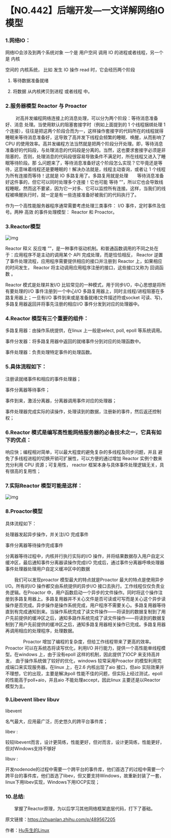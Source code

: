 # 【NO.442】后端开发—一文详解网络IO模型

### 1.网络IO：

网络IO会涉及到两个系统对象 一个是 用户空间 调用 IO 的进程或者线程，另一个是 内核

空间的 内核系统， 比如 发生 IO 操作 read 时，它会经历两个阶段

1. 等待数据准备就绪

2. 将数据 从内核拷贝到进程 或者线程 中。

### 2.服务器模型 Reactor 与 Proactor

　　 对高并发编程网络连接上的消息处理，可以分为两个阶段：等待消息准备好、消息 处理。当使用默认的阻塞套接字时（例如上面提到的 1 个线程捆绑处理 1 个连接），往往是把这两个阶段合而为一，这样操作套接字的代码所在的线程就得睡眠来等待消息准备好，这导致了高并发下线程会频繁的睡眠、唤醒，从而影响了 CPU 的使用效率。高并发编程方法当然就是把两个阶段分开处理。即，等待消息准备好的代码段，与处理消息的代码段是分离的。当然，这也要求套接字必须是非阻塞的，否则，处理消息的代码段很容易导致条件不满足时，所在线程又进入了睡眠等待阶段。那 么问题来了，等待消息准备好这个阶段怎么实现？它毕竟还是等待，这意味着线程还是要睡眠的！解决办法就是，线程主动查询，或者让 1 个线程为所有连接而等待！这就是 IO 多路复用了。多路复用就是处理　　等待消息准备好这件事的，但它可以同时处理多个连接！它也可能 等待 ””，所以它也会导致线程睡眠，然而这不要紧，因为它一对多、它可以监控所有连接。这样，当我们的线程被唤醒执行时，就一定是有一些连接准备好被我们的代码执行了。

作为一个高性能服务器程序通常需要考虑处理三类事件： I/O 事件，定时事件及信号。两种 高效 的事件处理模型： Reactor 和 Proactor。

### 3.Reactor模型

![img](https://linuxcpp.0voice.com/zb_users/upload/2022/12/13/20221213160712_29194.jpg)

Reactor 释义 反应堆 ””，是一种事件驱动机制。和普通函数调用的不同之处在于：应用程序不是主动的调用某个 API 完成处理，而是恰恰相反， Reactor 逆置了事件处理流程，应用程序需要提供相应的接口并注册到 Reactor 上，如果相应的时间发生， Reactor 将主动调用应用程序注册的接口，这些接口又称为 回调函数 。

Reactor 模式是处理并发I/O 比较常见的一种模式，用于同步I/O，中心思想是将所有要处理的I/O 事件注册到一个中心I/O 多路复用器上，同时主线程/进程阻塞在多路复用器上；一旦有I/O 事件到来或是准备就绪(文件描述符或socket 可读、写)，多路复用器返回并将事先注册的相应I/O 事件分发到对应的处理器中。

### 4.Reactor 模型有三个重要的组件：

多路复用器：由操作系统提供，在linux 上一般是select, poll, epoll 等系统调用。

事件分发器：将多路复用器中返回的就绪事件分到对应的处理函数中。

事件处理器：负责处理特定事件的处理函数。

### 5.具体流程如下：

注册读就绪事件和相应的事件处理器；

事件分离器等待事件；

事件到来，激活分离器，分离器调用事件对应的处理器；

事件处理器完成实际的读操作，处理读到的数据，注册新的事件，然后返还控制权；

### 6.Reactor 模式是编写高性能网络服务器的必备技术之一，它具有如下的优点：

响应快；编程相对简单，可以最大程度的避免复杂的多线程及同步问题，并且 避免了多线程进程的切换开销可扩展性，可以方便的通过增加 Reactor 实例个数来充分利用 CPU 资源；可复用性， reactor 框架本身与具体事件处理逻辑无关，具有很高的复用性；

### 7.实际Reactor 模型可能是这样：

![img](https://linuxcpp.0voice.com/zb_users/upload/2022/12/13/20221213160712_74383.jpg)

### 8.Proactor模型

具体流程如下：

处理器发起异步操作，并关注I/O 完成事件

事件分离器等待操作完成事件

分离器等待过程中，内核并行执行实际的I/O 操作，并将结果数据存入用户自定义缓冲区，最后通知事件分离器读操作完成I/O 完成后，通过事件分离器呼唤处理器事件处理器处理用户自定义缓冲区中的数据

　　我们可以发现proactor 模型最大的特点就是Proactor 最大的特点是使用异步I/O。所有的I/O 操作都交由系统提供的异步I/O 接口去执行。工作线程仅仅负责业务逻辑。在Proactor 中，用户函数启动一个异步的文件操作。同时将这个操作注册到多路复用器上。多路复用器并不关心文件是否可读或可写而是关心这个异步读操作是否完成。异步操作是操作系统完成，用户程序不需要关心。多路复用器等待直到有完成通知到来。当操作系统完成了读文件操作——将读到的数据复制到了用户先前提供的缓冲区之后，通知多路作系统完成了读文件操作——将读到的数据复制到了用户先前提供的缓冲区之后，通知多路复用器相关操作已完成。多路复用器再调用相应的处理程序，处理数据。

　　　　Proactor 增加了编程的复杂度，但给工作线程带来了更高的效率。Proactor 可以在系统态将读写优化，利用I/O 并行能力，提供一个高性能单线程模型。在windows 上，由于没有epoll 这样的机制，因此提供了IOCP 来支持高并发， 由于操作系统做了较好的优化，windows 较常采用Proactor 的模型利用完成端口来实现服务器。在linux 上，在2.6 内核出现了aio 接口，但aio 实际效果并不理想，它的出现，主要是解决poll 性能不佳的问题，但实际上经过测试，epoll 的性能高于poll+aio，并且aio 不能处理accept，因此linux 主要还是以Reactor 模型为主。

### 9.Libevent libev libuv

libevent

名气最大，应用最广泛，历史悠久的跨平台事件库；

libev :

较较libevent而言，设计更简练，性能更好，但对而言，设计更简练，性能更好，但对Windows支持不够好

libuv :

开发nodenode的过程中需要一个跨平台的事件库，他们首选了的过程中需要一个跨平台的事件库，他们首选了libev，但又要支持Windows，故重新封装了一套，linux下用libev实现，Windows下用IOCP实现；

### 10.总结:

　　掌握了Reactor原理，为以后学习其他网络框架底层代码，打下了基础。

原文链接：https://zhuanlan.zhihu.com/p/489567205

作者：[Hu先生的Linux](https://www.zhihu.com/people/huhu520-10)